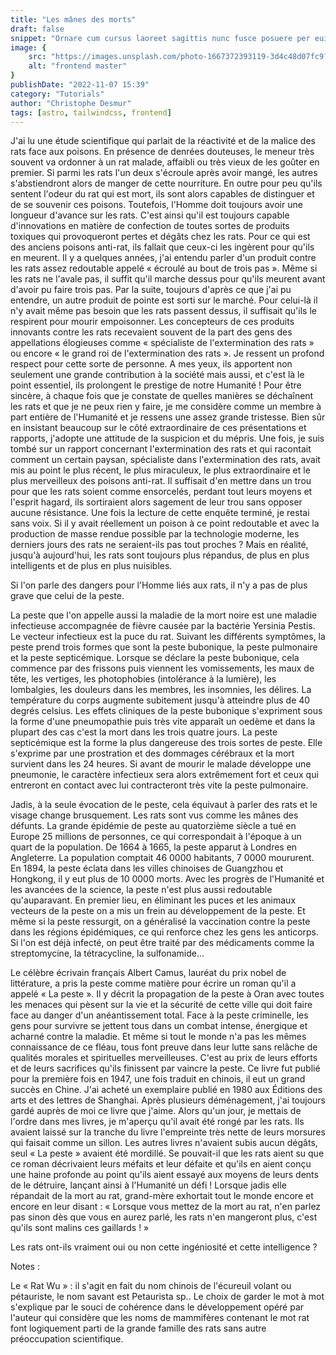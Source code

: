 ```yaml
---
title: "Les mânes des morts"
draft: false
snippet: "Ornare cum cursus laoreet sagittis nunc fusce posuere per euismod dis vehicula a, semper fames lacus maecenas dictumst pulvinar neque enim non potenti. Torquent hac sociosqu eleifend potenti."
image: {
    src: "https://images.unsplash.com/photo-1667372393119-3d4c48d07fc9?&fit=crop&w=430&h=240",
    alt: "frontend master"
}
publishDate: "2022-11-07 15:39"
category: "Tutorials"
author: "Christophe Desmur"
tags: [astro, tailwindcss, frontend]
---
```


J'ai lu une étude scientifique qui parlait de la réactivité et de la malice des rats face aux poisons. En présence de denrées douteuses, le meneur très souvent va ordonner à un rat malade, affaibli ou très vieux de les goûter en premier. Si parmi les rats l'un deux s'écroule après avoir mangé, les autres s'abstiendront alors de manger de cette nourriture. En outre pour peu qu'ils sentent l'odeur du rat qui est mort, ils sont alors capables de distinguer et de se souvenir ces poisons. Toutefois, l'Homme doit toujours avoir une longueur d'avance sur les rats. C'est ainsi qu'il est toujours capable d'innovations en matière de confection de toutes sortes de produits toxiques qui provoqueront pertes et dégâts chez les rats. Pour ce qui est des anciens poisons anti-rat, ils fallait que ceux-ci les ingèrent pour qu'ils en meurent. Il y a quelques années, j'ai entendu parler d'un produit contre les rats assez redoutable appelé « écroulé au bout de trois pas ». Même si les rats ne l'avale pas, il suffit qu'il marche dessus pour qu'ils meurent avant d'avoir pu faire trois pas. Par la suite, toujours d'après ce que j'ai pu entendre, un autre produit de pointe est sorti sur le marché. Pour celui-là il n'y avait même pas besoin que les rats passent dessus, il suffisait qu'ils le respirent pour mourir empoisonner. Les concepteurs de ces produits innovants contre les rats recevaient souvent de la part des gens des appellations élogieuses comme « spécialiste de l'extermination des rats » ou encore « le grand roi de l'extermination des rats ». Je ressent un profond respect pour cette sorte de personne. A mes yeux, ils apportent non seulement une grande contribution à la société mais aussi, et c'est là le point essentiel, ils prolongent le prestige de notre Humanité ! Pour être sincère, à chaque fois que je constate de quelles manières se déchaînent les rats et que je ne peux rien y faire, je me considère comme un membre à part entière de l'Humanité et je ressens une assez grande tristesse. Bien sûr en insistant beaucoup sur le côté extraordinaire de ces présentations et rapports, j'adopte une attitude de la suspicion et du mépris. Une fois, je suis tombé sur un rapport concernant l'extermination des rats et qui racontait comment un certain paysan, spécialiste dans l'extermination des rats, avait mis au point le plus récent, le plus miraculeux, le plus extraordinaire et le plus merveilleux des poisons anti-rat. Il suffisait d'en mettre dans un trou pour que les rats soient comme ensorcelés, perdant tout leurs moyens et l'esprit hagard, ils sortiraient alors sagement de leur trou sans opposer aucune résistance. Une fois la lecture de cette enquête terminé, je restai sans voix. Si il y avait réellement un poison à ce point redoutable et avec la production de masse rendue possible par la technologie moderne, les derniers jours des rats ne seraient-ils pas tout proches ? Mais en réalité, jusqu'à aujourd'hui, les rats sont toujours plus répandus, de plus en plus intelligents et de plus en plus nuisibles.

Si l'on parle des dangers pour l'Homme liés aux rats, il n'y a pas de plus grave que celui de la peste.

La peste que l'on appelle aussi la maladie de la mort noire est une maladie infectieuse accompagnée de fièvre causée par la bactérie Yersinia Pestis. Le vecteur infectieux est la puce du rat. Suivant les différents symptômes, la peste prend trois formes que sont la peste bubonique, la peste pulmonaire et la peste septicémique. Lorsque se déclare la peste bubonique, cela commence par des frissons puis viennent les vomissements, les maux de tête, les vertiges, les photophobies (intolérance à la lumière), les lombalgies, les douleurs dans les membres, les insomnies, les délires. La température du corps augmente subitement jusqu'à atteindre plus de 40 degrés celsius. Les effets cliniques de la peste bubonique s'expriment sous la forme d'une pneumopathie puis très vite apparaît un oedème et dans la plupart des cas c'est la mort dans les trois quatre jours. La peste septicémique est la forme la plus dangereuse des trois sortes de peste. Elle s'exprime par une prostration et des dommages cérébraux et la mort survient dans les 24 heures. Si avant de mourir le malade développe une pneumonie, le caractère infectieux sera alors extrêmement fort et ceux qui entreront en contact avec lui contracteront très vite la peste pulmonaire.

Jadis, à la seule évocation de le peste, cela équivaut à parler des rats et le visage change brusquement. Les rats sont vus comme les mânes des défunts. La grande épidémie de peste au quatorzième siècle a tué en Europe 25 millions de personnes, ce qui correspondait à l'époque à un quart de la population. De 1664 à 1665, la peste apparut à Londres en Angleterre. La population comptait 46 0000 habitants, 7 0000 moururent. En 1894, la peste éclata dans les villes chinoises de Guangzhou et Hongkong, il y eut plus de 10 0000 morts. Avec les progrès de l'Humanité et les avancées de la science, la peste n'est plus aussi redoutable qu'auparavant. En premier lieu, en éliminant les puces et les animaux vecteurs de la peste on a mis un frein au développement de la peste. Et même si la peste ressurgit, on a généralisé la vaccination contre la peste dans les régions épidémiques, ce qui renforce chez les gens les anticorps. Si l'on est déjà infecté, on peut être traité par des médicaments comme la streptomycine, la tétracycline, la sulfonamide...

Le célèbre écrivain français Albert Camus, lauréat du prix nobel de littérature, a pris la peste comme matière pour écrire un roman qu'il a appelé « La peste ». Il y décrit la propagation de la peste à Oran avec toutes les menaces qui pèsent sur la vie et la sécurité de cette ville qui doit faire face au danger d'un anéantissement total. Face à la peste criminelle, les gens pour survivre se jettent tous dans un combat intense, énergique et acharné contre la maladie. Et même si tout le monde n'a pas les mêmes connaissance de ce fléau, tous font preuve dans leur lutte sans relâche de qualités morales et spirituelles merveilleuses. C'est au prix de leurs efforts et de leurs sacrifices qu'ils finissent par vaincre la peste. Ce livre fut publié pour la première fois en 1947, une fois traduit en chinois, il eut un grand succès en Chine. J'ai acheté un exemplaire publié en 1980 aux Éditions des arts et des lettres de Shanghai. Après plusieurs déménagement, j'ai toujours gardé auprès de moi ce livre que j'aime. Alors qu'un jour, je mettais de l'ordre dans mes livres, je m'aperçu qu'il avait été rongé par les rats. Ils avaient laissé sur la tranche du livre l'empreinte très nette de leurs morsures qui faisait comme un sillon. Les autres livres n'avaient subis aucun dégâts, seul « La peste » avaient été mordillé. Se pouvait-il que les rats aient su que ce roman décrivaient leurs méfaits et leur défaite et qu'ils en aient conçu une haine profonde au point qu'ils aient essayé aux moyens de leurs dents de le détruire, lançant ainsi à l'Humanité un défi ! Lorsque jadis elle répandait de la mort au rat, grand-mère exhortait tout le monde encore et encore en leur disant : « Lorsque vous mettez de la mort au rat, n'en parlez pas sinon dès que vous en aurez parlé, les rats n'en mangeront plus, c'est qu'ils sont malins ces gaillards ! »

Les rats ont-ils vraiment oui ou non cette ingéniosité et cette intelligence ?

Notes :

Le « Rat Wu » : il s'agit en fait du nom chinois de l'écureuil volant ou pétauriste, le nom savant est Petaurista sp.. Le choix de garder le mot à mot s'explique par le souci de cohérence dans le développement opéré par l'auteur qui considère que les noms de mammifères contenant le mot rat font logiquement parti de la grande famille des rats sans autre préoccupation scientifique.
